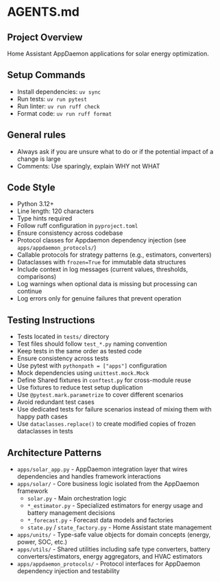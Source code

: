 # AGENTS.md

## Project Overview

Home Assistant AppDaemon applications for solar energy optimization.

## Setup Commands

- Install dependencies: `uv sync`
- Run tests: `uv run pytest`
- Run linter: `uv run ruff check`
- Format code: `uv run ruff format`

## General rules

- Always ask if you are unsure what to do or if the potential impact of a change is large
- Comments: Use sparingly, explain WHY not WHAT

## Code Style

- Python 3.12+
- Line length: 120 characters
- Type hints required
- Follow ruff configuration in `pyproject.toml`
- Ensure consistency across codebase
- Protocol classes for Appdaemon dependency injection (see `apps/appdaemon_protocols/`)
- Callable protocols for strategy patterns (e.g., estimators, converters)
- Dataclasses with `frozen=True` for immutable data structures
- Include context in log messages (current values, thresholds, comparisons)
- Log warnings when optional data is missing but processing can continue
- Log errors only for genuine failures that prevent operation

## Testing Instructions

- Tests located in `tests/` directory
- Test files should follow `test_*.py` naming convention
- Keep tests in the same order as tested code
- Ensure consistency across tests
- Use pytest with `pythonpath = ["apps"]` configuration
- Mock dependencies using `unittest.mock.Mock`
- Define Shared fixtures in `conftest.py` for cross-module reuse
- Use fixtures to reduce test setup duplication
- Use `@pytest.mark.parametrize` to cover different scenarios
- Avoid redundant test cases
- Use dedicated tests for failure scenarios instead of mixing them with happy path cases
- Use `dataclasses.replace()` to create modified copies of frozen dataclasses in tests

## Architecture Patterns

- `apps/solar_app.py` - AppDaemon integration layer that wires dependencies and handles framework interactions
- `apps/solar/` - Core business logic isolated from the AppDaemon framework
  - `solar.py` - Main orchestration logic
  - `*_estimator.py` - Specialized estimators for energy usage and battery management decisions
  - `*_forecast.py` - Forecast data models and factories
  - `state.py` / `state_factory.py` - Home Assistant state management
- `apps/units/` - Type-safe value objects for domain concepts (energy, power, SOC, etc.)
- `apps/utils/` - Shared utilities including safe type converters, battery converters/estimators, energy aggregators, and HVAC estimators
- `apps/appdaemon_protocols/` - Protocol interfaces for AppDaemon dependency injection and testability
